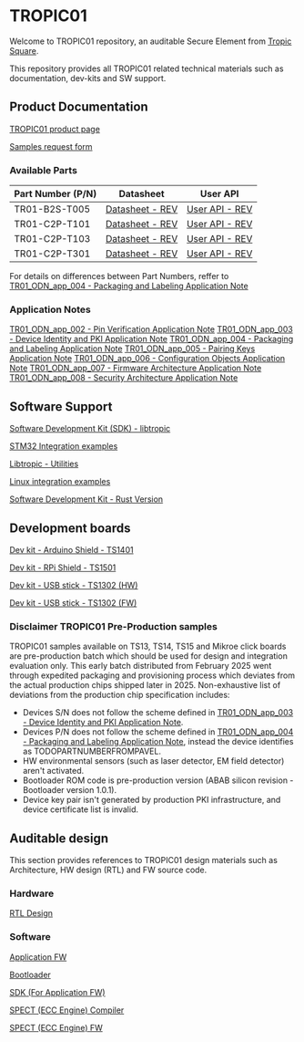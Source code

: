 # TROPIC01

Welcome to TROPIC01 repository, an auditable Secure Element from [Tropic Square](https://tropicsquare.com/).

This repository provides all TROPIC01 related technical materials such as documentation, dev-kits and SW support.

## Product Documentation

[TROPIC01 product page](https://tropicsquare.com/tropic01)

[Samples request form](https://tropicsquare.com/samples)


### Available Parts

| Part Number (P/N) | Datasheet                        |  User API                      |
| ----------------- | -------------------------------- | ------------------------------ |
| TR01-B2S-T005     |   [Datasheet - REV](TODO:Link)   | [User API - REV](TODO:Link)    |
| TR01-C2P-T101     |   [Datasheet - REV](TODO:Link)   | [User API - REV](TODO:Link)    |
| TR01-C2P-T103     |   [Datasheet - REV](TODO:Link)   | [User API - REV](TODO:Link)    |
| TR01-C2P-T301     |   [Datasheet - REV](TODO:Link)   | [User API - REV](TODO:Link)    |

For details on differences between Part Numbers, reffer to [TR01_ODN_app_004 - Packaging and Labeling Application Note](TODO:Link)


### Application Notes

[TR01_ODN_app_002 - Pin Verification Application Note](TODO:Link)
[TR01_ODN_app_003 - Device Identity and PKI Application Note](TODO:Link)
[TR01_ODN_app_004 - Packaging and Labeling Application Note](TODO:Link)
[TR01_ODN_app_005 - Pairing Keys Application Note](TODO:Link)
[TR01_ODN_app_006 - Configuration Objects Application Note](TODO:Link)
[TR01_ODN_app_007 - Firmware Architecture Application Note](TODO:Link)
[TR01_ODN_app_008 - Security Architecture Application Note](TODO:Link)


## Software Support

[Software Development Kit (SDK) - libtropic](https://github.com/tropicsquare/libtropic)

[STM32 Integration examples](https://github.com/tropicsquare/libtropic-stm32)

[Libtropic - Utilities](https://github.com/tropicsquare/libtropic-util)

[Linux integration examples](https://github.com/tropicsquare/libtropic-linux)

[Software Development Kit - Rust Version](https://github.com/tropicsquare/libtropic-rs)


## Development boards

[Dev kit - Arduino Shield - TS1401](http://github.com/tropicsquare/tropic01-arduino-shield-hw)

[Dev kit - RPi Shield - TS1501](http://github.com/tropicsquare/tropic01-raspberypi-shield-hw)

[Dev kit - USB stick - TS1302 (HW) ](http://github.com/tropicsquare/tropic01-stm32u5-usb-devkit-hw)

[Dev kit - USB stick - TS1302 (FW) ](https://github.com/tropicsquare/tropic01-stm32u5-usb-devkit-fw)


### Disclaimer TROPIC01 Pre-Production samples

TROPIC01 samples available on TS13, TS14, TS15 and Mikroe click boards are pre-production batch which
should be used for design and integration evaluation only. This early batch distributed from February 2025
went through expedited packaging and provisioning process which deviates from the actual production chips
shipped later in 2025. Non-exhaustive list of deviations from the production chip specification includes:

* Devices S/N does not follow the scheme defined in [TR01_ODN_app_003 - Device Identity and PKI Application Note](TODO:Link).
* Devices P/N does not follow the scheme defined in [TR01_ODN_app_004 - Packaging and Labeling Application Note](TODO:Link), instead the device identifies as TODOPARTNUMBERFROMPAVEL.
* HW environmental sensors (such as laser detector, EM field detector) aren't activated.
* Bootloader ROM code is pre-production version (ABAB silicon revision - Bootloader version 1.0.1).
* Device key pair isn't generated by production PKI infrastructure, and device certificate list is invalid.


## Auditable design

This section provides references to TROPIC01 design materials such as Architecture, HW design (RTL) and FW source code.

### Hardware

[RTL Design](https://github.com/tropicsquare/tropic01-rtl)

### Software

[Application FW](https://github.com/tropicsquare/ts-tropic01-fw)

[Bootloader](https://github.com/tropicsquare/ts-tropic01-bootloader)

[SDK (For Application FW)](https://github.com/tropicsquare/ts-sw-sdk)

[SPECT (ECC Engine) Compiler](https://github.com/tropicsquare/ts-spect-compiler)

[SPECT (ECC Engine) FW](https://github.com/tropicsquare/ts-spect-fw)

